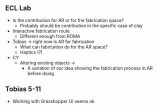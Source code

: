 ## ECL Lab

- Is the contribution for AR or for the fabrication space?
	- Probably should be contribution in the specific case of clay
- Interactive fabrication route 
	- Different enough from ROMA
- Tobias -> right now is AR for fabrication 
	- What can fabrication do for the AR space?
	- Haptics (?)
- CY
	- Altering existing objects -> 
		- A variation of our idea showing the fabrication process in AR before doing 

## Tobias 5-11

- Working with Grasshopper UI seems ok 